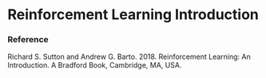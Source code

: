 # Reinforcement Learning Introduction

### Reference
Richard S. Sutton and Andrew G. Barto. 2018. Reinforcement Learning: An Introduction. A Bradford Book, Cambridge, MA, USA.
